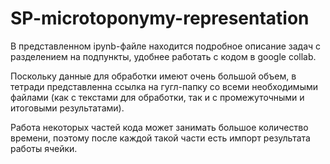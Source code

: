 # SP-microtoponymy-representation

В представленном ipynb-файле находится подробное описание задач с разделением на подпункты, удобнее работать с кодом в google collab.

Поскольку данные для обработки имеют очень большой объем, в тетради представленна ссылка на гугл-папку со всеми необходимыми файлами (как с текстами для обработки, так и с промежуточными и итоговыми результатами).

Работа некоторых частей кода может занимать большое количество времени, поэтому после каждой такой части есть импорт результата работы ячейки. 
